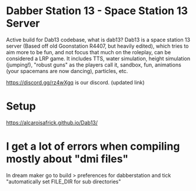 # Dabber Station 13 - Space Station 13 Server
Active build for Dab13 codebase, what is dab13?
Dab13 is a space station 13 server (Based off old Goonstation R4407, but heavily edited), which tries to aim more to be fun, and not focus that much on the roleplay, can be considered a LRP game. It includes TTS, water simulation, height simulation (jumping!), "robust guns" as the players call it, sandbox, fun, animations (your spacemans are now dancing), particles, etc.

https://discord.gg/rz4wXgq is our discord. (updated link)

# Setup
https://alcaroisafrick.github.io/Dab13/

# I get a lot of errors when compiling mostly about "dmi files"
In dream maker go to build > preferences for dabberstation and tick "automatically set FILE_DIR for sub directories"

